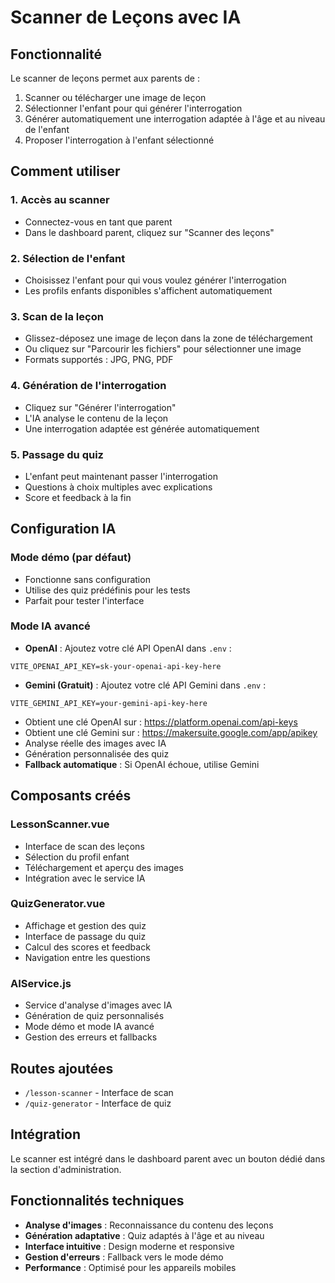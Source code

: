 # Scanner de Leçons avec IA

## Fonctionnalité

Le scanner de leçons permet aux parents de :
1. Scanner ou télécharger une image de leçon
2. Sélectionner l'enfant pour qui générer l'interrogation
3. Générer automatiquement une interrogation adaptée à l'âge et au niveau de l'enfant
4. Proposer l'interrogation à l'enfant sélectionné

## Comment utiliser

### 1. Accès au scanner
- Connectez-vous en tant que parent
- Dans le dashboard parent, cliquez sur "Scanner des leçons"

### 2. Sélection de l'enfant
- Choisissez l'enfant pour qui vous voulez générer l'interrogation
- Les profils enfants disponibles s'affichent automatiquement

### 3. Scan de la leçon
- Glissez-déposez une image de leçon dans la zone de téléchargement
- Ou cliquez sur "Parcourir les fichiers" pour sélectionner une image
- Formats supportés : JPG, PNG, PDF

### 4. Génération de l'interrogation
- Cliquez sur "Générer l'interrogation"
- L'IA analyse le contenu de la leçon
- Une interrogation adaptée est générée automatiquement

### 5. Passage du quiz
- L'enfant peut maintenant passer l'interrogation
- Questions à choix multiples avec explications
- Score et feedback à la fin

## Configuration IA

### Mode démo (par défaut)
- Fonctionne sans configuration
- Utilise des quiz prédéfinis pour les tests
- Parfait pour tester l'interface

### Mode IA avancé
- **OpenAI** : Ajoutez votre clé API OpenAI dans `.env` :
```
VITE_OPENAI_API_KEY=sk-your-openai-api-key-here
```
- **Gemini (Gratuit)** : Ajoutez votre clé API Gemini dans `.env` :
```
VITE_GEMINI_API_KEY=your-gemini-api-key-here
```
- Obtient une clé OpenAI sur : https://platform.openai.com/api-keys
- Obtient une clé Gemini sur : https://makersuite.google.com/app/apikey
- Analyse réelle des images avec IA
- Génération personnalisée des quiz
- **Fallback automatique** : Si OpenAI échoue, utilise Gemini

## Composants créés

### LessonScanner.vue
- Interface de scan des leçons
- Sélection du profil enfant
- Téléchargement et aperçu des images
- Intégration avec le service IA

### QuizGenerator.vue
- Affichage et gestion des quiz
- Interface de passage du quiz
- Calcul des scores et feedback
- Navigation entre les questions

### AIService.js
- Service d'analyse d'images avec IA
- Génération de quiz personnalisés
- Mode démo et mode IA avancé
- Gestion des erreurs et fallbacks

## Routes ajoutées

- `/lesson-scanner` - Interface de scan
- `/quiz-generator` - Interface de quiz

## Intégration

Le scanner est intégré dans le dashboard parent avec un bouton dédié dans la section d'administration.

## Fonctionnalités techniques

- **Analyse d'images** : Reconnaissance du contenu des leçons
- **Génération adaptative** : Quiz adaptés à l'âge et au niveau
- **Interface intuitive** : Design moderne et responsive
- **Gestion d'erreurs** : Fallback vers le mode démo
- **Performance** : Optimisé pour les appareils mobiles
